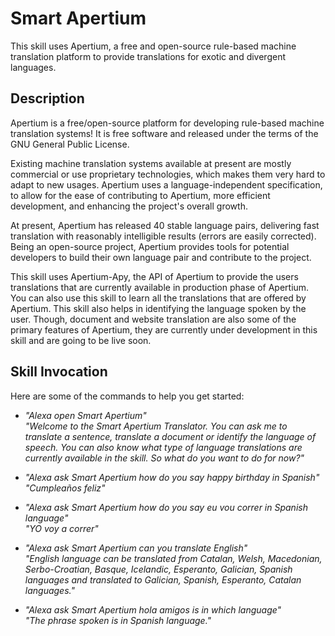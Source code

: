 # Smart Apertium
This skill uses Apertium, a free and open-source rule-based machine translation platform to provide translations for exotic and divergent languages.

## Description
Apertium is a free/open-source platform for developing rule-based machine translation systems! It is free software and released under the terms of the GNU General Public License.

Existing machine translation systems available at present are mostly commercial or use proprietary technologies, which makes them very hard to adapt to new usages. Apertium uses a language-independent specification, to allow for the ease of contributing to Apertium, more efficient development, and enhancing the project's overall growth.

At present, Apertium has released 40 stable language pairs, delivering fast translation with reasonably intelligible results (errors are easily corrected). Being an open-source project, Apertium provides tools for potential developers to build their own language pair and contribute to the project.

This skill uses Apertium-Apy, the API of Apertium to provide the users translations that are currently available in production phase of Apertium. You can also use this skill to learn all the translations that are offered by Apertium. This skill also helps in identifying the language spoken by the user. Though, document and website translation are also some of the primary features of Apertium, they are currently under development in this skill and are going to be live soon.

## Skill Invocation
Here are some of the commands to help you get started:

* _"Alexa open Smart Apertium"_  
_"Welcome to the Smart Apertium Translator. You can ask me to translate a sentence, translate a document or identify the language of speech. You can also know what type of language translations are currently available in the skill. So what do you want to do for now?"_

* _"Alexa ask Smart Apertium how do you say happy birthday in Spanish"_  
_"Cumpleaños feliz"_

* _"Alexa ask Smart Apertium how do you say eu vou correr in Spanish language"_  
_"YO voy a correr"_

* _"Alexa ask Smart Apertium can you translate English"_  
_"English language can be translated from Catalan, Welsh, Macedonian, Serbo-Croatian, Basque, Icelandic, Esperanto, Galician, Spanish languages and translated to Galician, Spanish, Esperanto, Catalan languages."_

* _"Alexa ask Smart Apertium hola amigos is in which language"_  
_"The phrase spoken is in Spanish language."_

